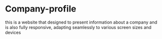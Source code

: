 # Company-profile
this is a website that designed to present information about a company and is also fully responsive, adapting seamlessly to various screen sizes and devices
